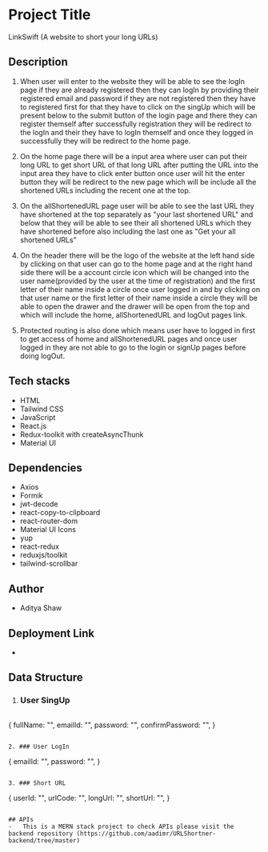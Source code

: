 # Project Title
LinkSwift (A website to short your long URLs)

## Description
1. When user will enter to the website they will be able to see the logIn page if they are already registered then they can logIn by providing their registered email and password if 
   they are not registered then they have to registered first for that they have to click on the singUp which will be present below to the submit button of the login page and there they 
   can register themself after successfully registration they will be redirect to the logIn and their they have to logIn themself and once they logged in successfully they will be 
   redirect to the home page.

2. On the home page there will be a input area where user can put their long URL to get short URL of that long URL after putting the URL into the input area they have to click enter 
   button once user will hit the enter button they will be redirect to the new page which will be include all the shortened URLs including the recent one at the top.

3. On the allShortenedURL page user will be able to see the last URL they have shortened at the top separately as "your last shortened URL" and below that they will be able to see their 
   all shortened URLs which they have shortened before also including the last one as "Get your all shortened URLs"         

4. On the header there will be the logo of the website at the left hand side by clicking on that user can go to the home page and at the right hand side there will be a account circle 
   icon which will be changed into the user name(provided by the user at the time of registration) and the first letter of their name inside a circle once user logged in and by clicking 
   on that user name or the first letter of their name inside a circle they will be able to open the drawer and the drawer will be open from the top and which will include the home, 
   allShortenedURL and logOut pages link.

5. Protected routing is also done which means user have to logged in first to get access of home and allShortenedURL pages and once user logged in they are not able to go to the login 
   or signUp pages before doing logOut.

## Tech stacks        
- HTML
- Tailwind CSS
- JavaScript
- React.js
- Redux-toolkit with createAsyncThunk
- Material UI

## Dependencies
- Axios
- Formik
- jwt-decode
- react-copy-to-clipboard
- react-router-dom
- Material UI Icons
- yup
- react-redux
- reduxjs/toolkit
- tailwind-scrollbar

## Author
- Aditya Shaw

## Deployment Link
-

## Data Structure
1. ### User SingUp
   ```
{
    fullName: "",
    emailId: "",
    password: "",
    confirmPassword: "",
}
```

2. ### User LogIn
```
{
    emailId: "",
    password: "",
}
```

3. ### Short URL
```
{
    userId: "",
    urlCode: "",
    longUrl: "",
    shortUrl: "",
}
```

## APIs
-   This is a MERN stack project to check APIs please visit the backend repository (https://github.com/aadimr/URLShortner-backend/tree/master)
